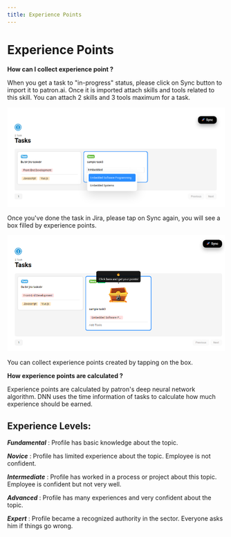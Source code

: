 ```yaml
---
title: Experience Points
---
```



# Experience Points

**How can I collect experience point ?**

When you get a task to "in-progress" status, please click on Sync button to import it to patron.ai. Once it is imported attach skills and tools related to this skill. You can attach 2 skills and 3 tools maximum for a task. 

![](https://raw.githubusercontent.com/patron-labs/patron_manual/master/images/xp1.png)

Once you've done the task in Jira, please tap on Sync again, you will see a box filled by experience points. 

![](https://raw.githubusercontent.com/patron-labs/patron_manual/master/images/xp2.png)

You can collect experience points created by tapping on the box. 

**How experience points are calculated ?**

Experience points are calculated by patron's deep neural network algorithm. DNN uses the time information of tasks to calculate how much experience should be earned. 


## Experience Levels:


**_Fundamental_** : Profile has basic knowledge about the topic.

**_Novice_** : Profile has limited experience about the topic. Employee is not confident.

**_Intermediate_** : Profile has worked in a process or project about this topic. Employee is confident but not very well.

**_Advanced_** : Profile has many experiences and very confident about the topic.

**_Expert_** : Profile became a recognized authority in the sector. Everyone asks him if things go wrong.
